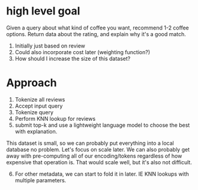 # high level goal

Given a query about what kind of coffee you want, recommend 1-2 coffee options.
Return data about the rating, and explain why it's a good match.


1. Initially just based on review
2. Could also incorporate cost later (weighting function?)
3. How should I increase the size of this dataset?



# Approach

1. Tokenize all reviews
2. Accept input query
3. Tokenize query
4. Perform KNN lookup for reviews
5. submit top-k and use a lightweight language model to choose the best with explanation.


This dataset is small, so we can probably put everything into a local database no problem.
Let's focus on scale later.
We can also probably get away with pre-computing all of our encoding/tokens regardless of how expensive that operation is. That would scale well, but it's also not difficult.

6. For other metadata, we can start to fold it in later. IE KNN lookups with multiple parameters.

